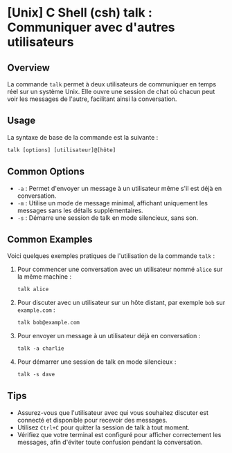 # [Unix] C Shell (csh) talk : Communiquer avec d'autres utilisateurs

## Overview
La commande `talk` permet à deux utilisateurs de communiquer en temps réel sur un système Unix. Elle ouvre une session de chat où chacun peut voir les messages de l'autre, facilitant ainsi la conversation.

## Usage
La syntaxe de base de la commande est la suivante :

```csh
talk [options] [utilisateur]@[hôte]
```

## Common Options
- `-a` : Permet d'envoyer un message à un utilisateur même s'il est déjà en conversation.
- `-m` : Utilise un mode de message minimal, affichant uniquement les messages sans les détails supplémentaires.
- `-s` : Démarre une session de talk en mode silencieux, sans son.

## Common Examples
Voici quelques exemples pratiques de l'utilisation de la commande `talk` :

1. Pour commencer une conversation avec un utilisateur nommé `alice` sur la même machine :
   ```csh
   talk alice
   ```

2. Pour discuter avec un utilisateur sur un hôte distant, par exemple `bob` sur `example.com` :
   ```csh
   talk bob@example.com
   ```

3. Pour envoyer un message à un utilisateur déjà en conversation :
   ```csh
   talk -a charlie
   ```

4. Pour démarrer une session de talk en mode silencieux :
   ```csh
   talk -s dave
   ```

## Tips
- Assurez-vous que l'utilisateur avec qui vous souhaitez discuter est connecté et disponible pour recevoir des messages.
- Utilisez `Ctrl+C` pour quitter la session de talk à tout moment.
- Vérifiez que votre terminal est configuré pour afficher correctement les messages, afin d'éviter toute confusion pendant la conversation.